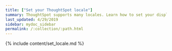 ```yaml
---
title: ["Set your ThoughtSpot locale"]
summary: ThoughtSpot supports many locales. Learn how to set your display language, date formatting, and currency format settings by specifying your locale.
last_updated: 4/29/2019
sidebar: mydoc_sidebar
permalink: /:collection/:path.html
---
```


{% include content/set_locale.md %}
